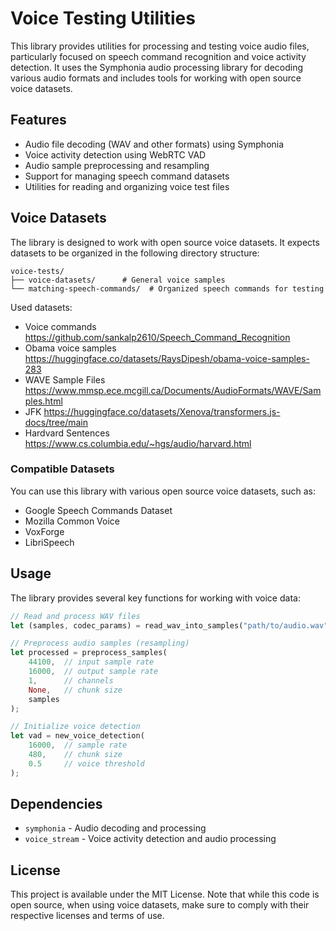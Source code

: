 # Voice Testing Utilities

This library provides utilities for processing and testing voice audio files, particularly focused on speech command recognition and voice activity detection. It uses the Symphonia audio processing library for decoding various audio formats and includes tools for working with open source voice datasets.

## Features

- Audio file decoding (WAV and other formats) using Symphonia
- Voice activity detection using WebRTC VAD
- Audio sample preprocessing and resampling
- Support for managing speech command datasets
- Utilities for reading and organizing voice test files

## Voice Datasets

The library is designed to work with open source voice datasets. It expects datasets to be organized in the following directory structure:

```
voice-tests/
├── voice-datasets/      # General voice samples
└── matching-speech-commands/  # Organized speech commands for testing
```

Used datasets:

 - Voice commands https://github.com/sankalp2610/Speech_Command_Recognition
 - Obama voice samples https://huggingface.co/datasets/RaysDipesh/obama-voice-samples-283
 - WAVE Sample Files https://www.mmsp.ece.mcgill.ca/Documents/AudioFormats/WAVE/Samples.html
 - JFK https://huggingface.co/datasets/Xenova/transformers.js-docs/tree/main
 - Hardvard Sentences https://www.cs.columbia.edu/~hgs/audio/harvard.html

### Compatible Datasets

You can use this library with various open source voice datasets, such as:

- Google Speech Commands Dataset
- Mozilla Common Voice
- VoxForge
- LibriSpeech

## Usage

The library provides several key functions for working with voice data:

```rust
// Read and process WAV files
let (samples, codec_params) = read_wav_into_samples("path/to/audio.wav");

// Preprocess audio samples (resampling)
let processed = preprocess_samples(
    44100,  // input sample rate
    16000,  // output sample rate
    1,      // channels
    None,   // chunk size
    samples
);

// Initialize voice detection
let vad = new_voice_detection(
    16000,  // sample rate
    480,    // chunk size
    0.5     // voice threshold
);
```

## Dependencies

- `symphonia` - Audio decoding and processing
- `voice_stream` - Voice activity detection and audio processing

## License

This project is available under the MIT License. Note that while this code is open source, when using voice datasets, make sure to comply with their respective licenses and terms of use.
```
